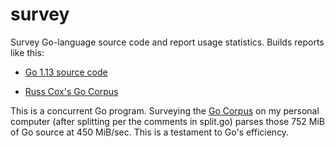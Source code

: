 
# survey

Survey Go-language source code and report usage statistics. Builds reports like this:

* [Go 1.13 source code](https://gist.github.com/MichaelTJones/ca0fd339401ebbe79b9cbb5044afcfe2)

* [Russ Cox's Go Corpus](https://gist.github.com/MichaelTJones/609589e05017da4be52bc2810e9df4e8)

This is a concurrent Go program. Surveying the [Go Corpus](https://github.com/rsc/corpus)
on my personal computer (after splitting per the comments in split.go) parses those 752
MiB of Go source at 450 MiB/sec. This is a testament to Go's efficiency.
